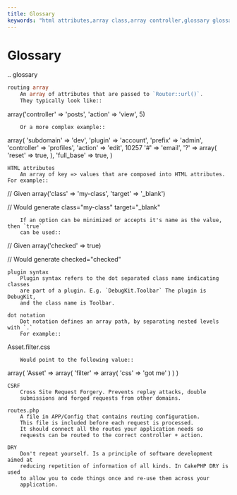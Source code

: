 ```yaml
---
title: Glossary
keywords: "html attributes,array class,array controller,glossary glossary,target blank,dot notation,routing configuration,forgery,replay,router,syntax,config,submissions"
---
```


# Glossary

.. glossary

```php
routing array
    An array of attributes that are passed to `Router::url()`.
    They typically look like::

```

array('controller' => 'posts', 'action' => 'view', 5)

```
    Or a more complex example::

```

array(
'subdomain' => 'dev',
'plugin' => 'account',
'prefix' => 'admin',
'controller' => 'profiles',
'action' => 'edit',
10257
'#' => 'email',
'?' => array(
'reset' => true,
),
'full_base' => true,
)

```
HTML attributes
    An array of key => values that are composed into HTML attributes. For example::

```

// Given
array('class' => 'my-class', 'target' => '_blank')

// Would generate
class="my-class" target="_blank"

```
    If an option can be minimized or accepts it's name as the value, then `true`
    can be used::

```

// Given
array('checked' => true)

// Would generate
checked="checked"

```
plugin syntax
    Plugin syntax refers to the dot separated class name indicating classes
    are part of a plugin. E.g. `DebugKit.Toolbar` The plugin is DebugKit,
    and the class name is Toolbar.

dot notation
    Dot notation defines an array path, by separating nested levels with `.`
    For example::

```

Asset.filter.css

```
    Would point to the following value::

```

array(
'Asset' => array(
'filter' => array(
'css' => 'got me'
)
)
)

```
CSRF
    Cross Site Request Forgery. Prevents replay attacks, double
    submissions and forged requests from other domains.

routes.php
    A file in APP/Config that contains routing configuration.
    This file is included before each request is processed.
    It should connect all the routes your application needs so
    requests can be routed to the correct controller + action.

DRY
    Don't repeat yourself. Is a principle of software development aimed at
    reducing repetition of information of all kinds. In CakePHP DRY is used
    to allow you to code things once and re-use them across your
    application.

```
